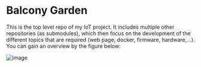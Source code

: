 # Balcony Garden
This is the top level repo of my IoT project. It includes multiple other repositories (as submodules), which then focus on the development of the different topics that are required (web page, docker, firmware, hardware,...). You can gain an overview by the figure below:

![image](https://user-images.githubusercontent.com/25708993/236217307-3450c988-f691-4dff-904d-9a0d6339c63a.png)
